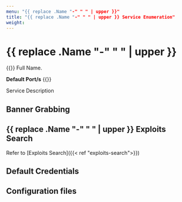 ```yaml
---
menu: "{{ replace .Name "-" " " | upper }}"
title: "{{ replace .Name "-" " " | upper }} Service Enumeration"
weight:
---
```

# {{ replace .Name "-" " " | upper }}

{{<hint info>}}
Full Name.

**Default Port/s**
{{</hint>}}

Service Description

## Banner Grabbing

## {{ replace .Name "-" " " | upper }} Exploits Search

Refer to [Exploits Search]({{< ref "exploits-search">}})

## Default Credentials
## Configuration files
